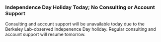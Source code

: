 ### Independence Day Holiday Today; No Consulting or Account Support

Consulting and account support will be unavailable today due to
the Berkeley Lab-observed Indepenence Day holiday. Regular consulting and 
account support will resume tomorrow. 
